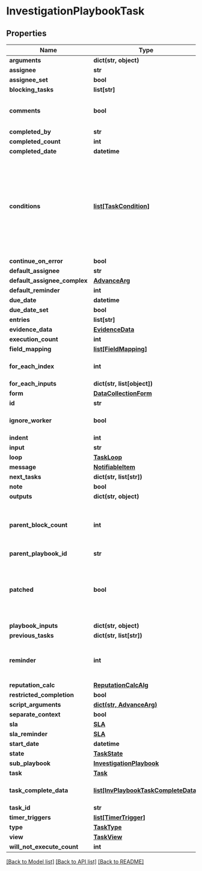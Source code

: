 # InvestigationPlaybookTask

## Properties
Name | Type | Description | Notes
------------ | ------------- | ------------- | -------------
**arguments** | **dict(str, object)** |  | [optional] 
**assignee** | **str** |  | [optional] 
**assignee_set** | **bool** |  | [optional] 
**blocking_tasks** | **list[str]** |  | [optional] 
**comments** | **bool** | Whether this task had any comments or not | [optional] 
**completed_by** | **str** |  | [optional] 
**completed_count** | **int** |  | [optional] 
**completed_date** | **datetime** |  | [optional] 
**conditions** | [**list[TaskCondition]**](TaskCondition.md) | Conditions - optional list of conditions to run when task is conditional. we check conditions by their order (e.i. - considering the first one that satisfied) | [optional] 
**continue_on_error** | **bool** |  | [optional] 
**default_assignee** | **str** |  | [optional] 
**default_assignee_complex** | [**AdvanceArg**](AdvanceArg.md) |  | [optional] 
**default_reminder** | **int** |  | [optional] 
**due_date** | **datetime** |  | [optional] 
**due_date_set** | **bool** |  | [optional] 
**entries** | **list[str]** |  | [optional] 
**evidence_data** | [**EvidenceData**](EvidenceData.md) |  | [optional] 
**execution_count** | **int** |  | [optional] 
**field_mapping** | [**list[FieldMapping]**](FieldMapping.md) |  | [optional] 
**for_each_index** | **int** | Parameters needed for loops | [optional] 
**for_each_inputs** | **dict(str, list[object])** |  | [optional] 
**form** | [**DataCollectionForm**](DataCollectionForm.md) |  | [optional] 
**id** | **str** |  | [optional] 
**ignore_worker** | **bool** | Do not run this task in a worker | [optional] 
**indent** | **int** |  | [optional] 
**input** | **str** |  | [optional] 
**loop** | [**TaskLoop**](TaskLoop.md) |  | [optional] 
**message** | [**NotifiableItem**](NotifiableItem.md) |  | [optional] 
**next_tasks** | **dict(str, list[str])** |  | [optional] 
**note** | **bool** |  | [optional] 
**outputs** | **dict(str, object)** |  | [optional] 
**parent_block_count** | **int** | the number of tasks that are waiting on blocked in subplaybooks of this task | [optional] 
**parent_playbook_id** | **str** |  | [optional] 
**patched** | **bool** | Indicates whether this task was patched to InvPB and did not originally belong to the playbook | [optional] 
**playbook_inputs** | **dict(str, object)** |  | [optional] 
**previous_tasks** | **dict(str, list[str])** |  | [optional] 
**reminder** | **int** | Duration in minutes, this field is not persisted here | [optional] 
**reputation_calc** | [**ReputationCalcAlg**](ReputationCalcAlg.md) |  | [optional] 
**restricted_completion** | **bool** |  | [optional] 
**script_arguments** | [**dict(str, AdvanceArg)**](AdvanceArg.md) |  | [optional] 
**separate_context** | **bool** |  | [optional] 
**sla** | [**SLA**](SLA.md) |  | [optional] 
**sla_reminder** | [**SLA**](SLA.md) |  | [optional] 
**start_date** | **datetime** |  | [optional] 
**state** | [**TaskState**](TaskState.md) |  | [optional] 
**sub_playbook** | [**InvestigationPlaybook**](InvestigationPlaybook.md) |  | [optional] 
**task** | [**Task**](Task.md) |  | [optional] 
**task_complete_data** | [**list[InvPlaybookTaskCompleteData]**](InvPlaybookTaskCompleteData.md) | History complete data | [optional] 
**task_id** | **str** |  | [optional] 
**timer_triggers** | [**list[TimerTrigger]**](TimerTrigger.md) | SLA fields | [optional] 
**type** | [**TaskType**](TaskType.md) |  | [optional] 
**view** | [**TaskView**](TaskView.md) |  | [optional] 
**will_not_execute_count** | **int** |  | [optional] 

[[Back to Model list]](README.md#documentation-for-models) [[Back to API list]](README.md#documentation-for-api-endpoints) [[Back to README]](README.md)


